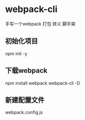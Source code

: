 # webpack-cli
手写一个webpack 打包 转义 脚手架

## 初始化项目 
npm init -y

## 下载webpack
 npm install webpack webpack-cli -D

## 新建配置文件
webpack.config.js
